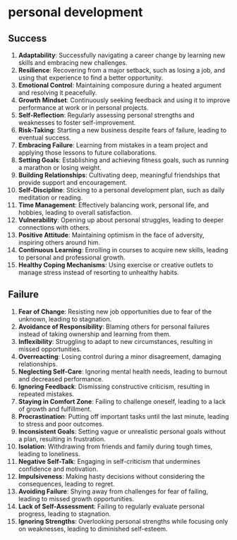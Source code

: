 # personal development

## Success

1. **Adaptability**: Successfully navigating a career change by learning new skills and embracing new challenges.
2. **Resilience**: Recovering from a major setback, such as losing a job, and using that experience to find a better opportunity.
3. **Emotional Control**: Maintaining composure during a heated argument and resolving it peacefully.
4. **Growth Mindset**: Continuously seeking feedback and using it to improve performance at work or in personal projects.
5. **Self-Reflection**: Regularly assessing personal strengths and weaknesses to foster self-improvement.
6. **Risk-Taking**: Starting a new business despite fears of failure, leading to eventual success.
7. **Embracing Failure**: Learning from mistakes in a team project and applying those lessons to future collaborations.
8. **Setting Goals**: Establishing and achieving fitness goals, such as running a marathon or losing weight.
9. **Building Relationships**: Cultivating deep, meaningful friendships that provide support and encouragement.
10. **Self-Discipline**: Sticking to a personal development plan, such as daily meditation or reading.
11. **Time Management**: Effectively balancing work, personal life, and hobbies, leading to overall satisfaction.
12. **Vulnerability**: Opening up about personal struggles, leading to deeper connections with others.
13. **Positive Attitude**: Maintaining optimism in the face of adversity, inspiring others around him.
14. **Continuous Learning**: Enrolling in courses to acquire new skills, leading to personal and professional growth.
15. **Healthy Coping Mechanisms**: Using exercise or creative outlets to manage stress instead of resorting to unhealthy habits.

## Failure

1. **Fear of Change**: Resisting new job opportunities due to fear of the unknown, leading to stagnation.
2. **Avoidance of Responsibility**: Blaming others for personal failures instead of taking ownership and learning from them.
3. **Inflexibility**: Struggling to adapt to new circumstances, resulting in missed opportunities.
4. **Overreacting**: Losing control during a minor disagreement, damaging relationships.
5. **Neglecting Self-Care**: Ignoring mental health needs, leading to burnout and decreased performance.
6. **Ignoring Feedback**: Dismissing constructive criticism, resulting in repeated mistakes.
7. **Staying in Comfort Zone**: Failing to challenge oneself, leading to a lack of growth and fulfillment.
8. **Procrastination**: Putting off important tasks until the last minute, leading to stress and poor outcomes.
9. **Inconsistent Goals**: Setting vague or unrealistic personal goals without a plan, resulting in frustration.
10. **Isolation**: Withdrawing from friends and family during tough times, leading to loneliness.
11. **Negative Self-Talk**: Engaging in self-criticism that undermines confidence and motivation.
12. **Impulsiveness**: Making hasty decisions without considering the consequences, leading to regret.
13. **Avoiding Failure**: Shying away from challenges for fear of failing, leading to missed growth opportunities.
14. **Lack of Self-Assessment**: Failing to regularly evaluate personal progress, leading to stagnation.
15. **Ignoring Strengths**: Overlooking personal strengths while focusing only on weaknesses, leading to diminished self-esteem.
